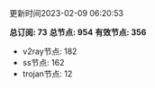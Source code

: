 更新时间2023-02-09 06:20:53

**总订阅: 73**
**总节点: 954**
**有效节点: 356**
- v2ray节点: 182
- ss节点: 162
- trojan节点: 12
